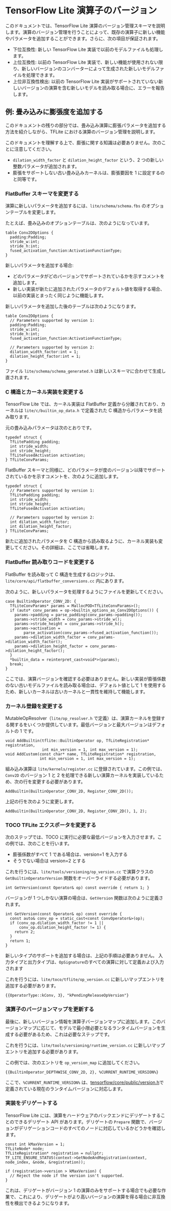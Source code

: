 # TensorFlow Lite 演算子のバージョン

このドキュメントでは、TensorFlow Lite 演算のバージョン管理スキーマを説明します。演算のバージョン管理を行うことによって、既存の演算子に新しい機能やパラメータを追加することができます。さらに、次の項目が保証されます。

- 下位互換性: 新しい TensorFlow Lite 実装で以前のモデルファイルも処理します。
- 上位互換性: 以前の TensorFlow Lite 実装で、新しい機能が使用されない限り、新しいバージョンのコンバーターによって生成された新しいモデルファイルを処理できます。
- 上位非互換性検出: 以前の TensorFlow Lite 実装がサポートされていない新しいバージョンの演算を含む新しいモデルを読み取る場合に、エラーを報告します。

## 例: 畳み込みに膨張度を追加する

このドキュメントの残りの部分では、畳み込み演算に膨張パラメータを追加する方法を紹介しながら、TFLite における演算のバージョン管理を説明します。

このドキュメントを理解する上で、膨張に関する知識は必要ありません。次のことに注意してください。

- `dilation_width_factor` と `dilation_height_factor` という、2 つの新しい整数パラメータが追加されます。
- 膨張をサポートしない古い畳み込みカーネルは、膨張要因を 1 に設定するのと同等です。

### FlatBuffer スキーマを変更する

演算に新しいパラメータを追加するには、`lite/schema/schema.fbs` のオプションテーブルを変更します。

たとえば、畳み込みのオプションテーブルは、次のようになっています。

```
table Conv2DOptions {
  padding:Padding;
  stride_w:int;
  stride_h:int;
  fused_activation_function:ActivationFunctionType;
}
```

新しいパラメータを追加する場合:

- どのパラメータがどのバージョンでサポートされているかを示すコメントを追加します。
- 新しい実装が新たに追加されたパラメータのデフォルト値を取得する場合、以前の実装とまったく同じように機能します。

新しいパラメータを追加した後のテーブルは次のようになります。

```
table Conv2DOptions {
  // Parameters supported by version 1:
  padding:Padding;
  stride_w:int;
  stride_h:int;
  fused_activation_function:ActivationFunctionType;

  // Parameters supported by version 2:
  dilation_width_factor:int = 1;
  dilation_height_factor:int = 1;
}
```

ファイル `lite/schema/schema_generated.h` は新しいスキーマに合わせて生成し直されます。

### C 構造とカーネル実装を変更する

TensorFlow Lite では、カーネル実装は FlatBuffer 定義から分離されており、カーネルは `lite/c/builtin_op_data.h` で定義された C 構造からパラメータを読み取ります。

元の畳み込みパラメータは次のとおりです。

```
typedef struct {
  TfLitePadding padding;
  int stride_width;
  int stride_height;
  TfLiteFusedActivation activation;
} TfLiteConvParams;
```

FlatBuffer スキーマと同様に、どのパラメータが度のバージョン以降でサポートされているかを示すコメントを、次のように追加します。

```
typedef struct {
  // Parameters supported by version 1:
  TfLitePadding padding;
  int stride_width;
  int stride_height;
  TfLiteFusedActivation activation;

  // Parameters supported by version 2:
  int dilation_width_factor;
  int dilation_height_factor;
} TfLiteConvParams;
```

新たに追加されたパラメータを C 構造から読み取るように、カーネル実装も変更してください。その詳細は、ここでは省略します。

### FlatBuffer 読み取りコードを変更する

FlatBuffer を読み取って C 構造を生成するロジックは、`lite/core/api/flatbuffer_conversions.cc` 内にあります。

次のように、新しいパラメータを処理するようにファイルを更新してください。

```
case BuiltinOperator_CONV_2D: {
  TfLiteConvParams* params = MallocPOD<TfLiteConvParams>();
  if (auto* conv_params = op->builtin_options_as_Conv2DOptions()) {
    params->padding = parse_padding(conv_params->padding());
    params->stride_width = conv_params->stride_w();
    params->stride_height = conv_params->stride_h();
    params->activation =
        parse_activation(conv_params->fused_activation_function());
    params->dilation_width_factor = conv_params->dilation_width_factor();
    params->dilation_height_factor = conv_params->dilation_height_factor();
  }
  *builtin_data = reinterpret_cast<void*>(params);
  break;
}
```

ここでは、演算バージョンを確認する必要はありません。新しい実装が膨張係数のない古いモデルファイルを読み取る場合は、デフォルト値として 1 を使用するため、新しいカーネルは古いカーネルと一貫性を維持して機能します。

### カーネル登録を変更する

MutableOpResolver（`lite/op_resolver.h` で定義）は、演算カーネルを登録する関するをいくつか提供しています。最低バージョンと最大バージョンはデフォルトの 1 です。

```
void AddBuiltin(tflite::BuiltinOperator op, TfLiteRegistration* registration,
                int min_version = 1, int max_version = 1);
void AddCustom(const char* name, TfLiteRegistration* registration,
               int min_version = 1, int max_version = 1);
```

組み込み演算は `lite/kernels/register.cc` に登録されています。この例では、`Conv2D` のバージョン 1 と 2 を処理できる新しい演算カーネルを実装しているため、次の行を変更する必要があります。

```
AddBuiltin(BuiltinOperator_CONV_2D, Register_CONV_2D());
```

上記の行を次のように変更します。

```
AddBuiltin(BuiltinOperator_CONV_2D, Register_CONV_2D(), 1, 2);
```

### TOCO TFLite エクスポータを変更する

次のステップでは、TOCO に実行に必要な最低バージョンを入力させます。この例では、次のことを行います。

- 膨張係数がすべて 1 である場合は、version=1 を入力する
- そうでない場合は version=2 とする

これを行うには、`lite/tools/versioning/op_version.cc` で演算クラスの `GetBuiltinOperatorVersion` 関数をオーバーライドする必要があります。

```
int GetVersion(const Operator& op) const override { return 1; }
```

バージョンが 1 つしかない演算の場合は、`GetVersion` 関数は次のように定義されます。

```
int GetVersion(const Operator& op) const override {
  const auto& conv_op = static_cast<const ConvOperator&>(op);
  if (conv_op.dilation_width_factor != 1 ||
      conv_op.dilation_height_factor != 1) {
    return 2;
  }
  return 1;
}
```

新しいタイプのサポートを追加する場合は、上記の手順は必要ありません。 入力タイプと出力タイプは、`OpSignature`のすべての演算に対して定義および入力されます

これを行うには、`lite/toco/tflite/op_version.cc` に新しいマップエントリを追加する必要があります。

```
{{OperatorType::kConv, 3}, "kPendingReleaseOpVersion"}
```

### 演算子のバージョンマップを更新する

最後に、新しいバージョン情報を演算子バージョンマップに追加します。このバージョンマップに応じて、モデルで最小限必要となるランタイムバージョンを生成する必要があるため、これは必要なステップです。

これを行うには、`lite/tools/versioning/runtime_version.cc` に新しいマップエントリを追加する必要があります。

この例では、次のエントリを `op_version_map` に追加してください。

```
{{BuiltinOperator_DEPTHWISE_CONV_2D, 2}, %CURRENT_RUNTIME_VERSION%}
```

ここで、`%CURRENT_RUNTIME_VERSION%` は、[tensorflow/core/public/version.h](https://github.com/tensorflow/tensorflow/blob/master/tensorflow/core/public/version.h)で定義されている現在のランタイムバージョンに対応します。

### 実装をデリゲートする

TensorFlow Lite には、演算をハードウェアのバックエンドにデリゲートすることのできるデリゲート API があります。デリゲートの `Prepare` 関数で、バージョンがデリゲーションコードのすべてのノードに対応しているかどうかを確認します。

```
const int kMaxVersion = 1;
TfLiteNode* node;
TfLiteRegistration* registration = nullptr;
TF_LITE_ENSURE_STATUS(context->GetNodeAndRegistration(context, node_index, &node, &registration));

if (registration->version > kMaxVersion) {
  // Reject the node if the version isn't supported.
}
```

これは、デリゲートがバージョン 1 の演算のみをサポートする場合でも必要な作業で、これにより、デリゲートがより高いバージョンの演算を得る場合に非互換性を検出できるようになります。
